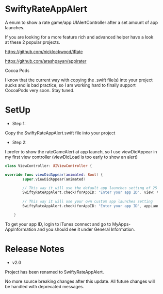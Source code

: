 # SwiftyRateAppAlert

A enum to show a rate game/app UIAlertController after a set amount of app launches.

If you are looking for a more feature rich and advanced helper have a look at these 2 popular projects.

https://github.com/nicklockwood/iRate

https://github.com/arashpayan/appirater

Cocoa Pods

I know that the current way with copying the .swift file(s) into your project sucks and is bad practice, so I am working hard to finally support CocoaPods very soon. Stay tuned.

# SetUp

- Step 1:

Copy the SwiftyRateAppAlert.swift file into your project

- Step 2:

I prefer to show the rateGameAlert at app launch, so I use viewDidAppear in my first view controller (viewDidLoad is too early to show an alert)

```swift
class ViewController: UIViewController {

override func viewDidAppear(animated: Bool) {
        super.viewDidAppear(animated)

        // This way it will use the default app launches setting of 25
        SwiftyRateAppAlert.check(forAppID: "Enter your app ID", view: view)
        
        // This way it will use your own custom app launches setting
        SwiftyRateAppAlert.check(forAppID: "Enter your app ID", appLaunchesUntilAlert: 5, view: view) 

    }
```

To get your app ID, login to iTunes connect and go to MyApps-AppInformation and you should see it under General Information.

# Release Notes

- v2.0

Project has been renamed to SwiftyRateAppAlert.

No more source breaking changes after this update. All future changes will be handled with deprecated messages.
